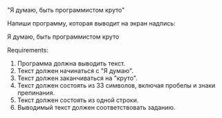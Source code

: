 "Я думаю, быть программистом круто"

Напиши программу, которая выводит на экран надпись:

Я думаю, быть программистом круто


Requirements:
1. Программа должна выводить текст.
2. Текст должен начинаться с "Я думаю".
3. Текст должен заканчиваться на "круто".
4. Текст должен состоять из 33 символов, включая пробелы и знаки препинания.
5. Текст должен состоять из одной строки.
6. Выводимый текст должен соответствовать заданию.
